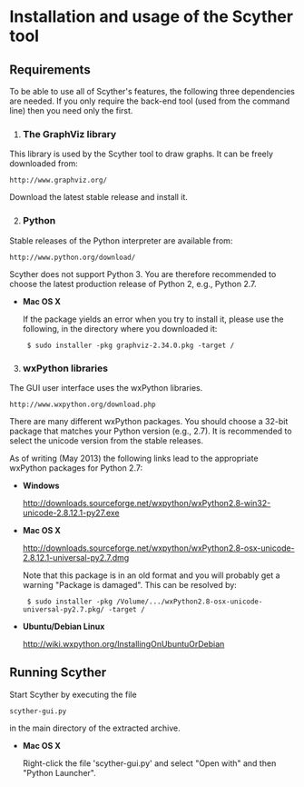 Installation and usage of the Scyther tool
==========================================

Requirements
------------

To be able to use all of Scyther's features, the following three
dependencies are needed. If you only require the back-end tool (used
from the command line) then you need only the first.

1. ### The GraphViz library ###

  This library is used by the Scyther tool to draw graphs. It can be
  freely downloaded from:

	http://www.graphviz.org/

  Download the latest stable release and install it.


2. ### Python ###

  Stable releases of the Python interpreter are available from:

  	http://www.python.org/download/

  Scyther does not support Python 3. You are therefore recommended to
  choose the latest production release of Python 2, e.g., Python 2.7.

  *	**Mac OS X**
  
  	If the package yields an error when you try to install it,
  	please use the following, in the directory where you downloaded
  	it:
  	
  	```
  	 $ sudo installer -pkg graphviz-2.34.0.pkg -target /
  	```


3. ### wxPython libraries ###

  The GUI user interface uses the wxPython libraries.

	http://www.wxpython.org/download.php

  There are many different wxPython packages. You should choose a 32-bit
  package that matches your Python version (e.g., 2.7). It is
  recommended to select the unicode version from the stable releases.

  As of writing (May 2013) the following links lead to the appropriate
  wxPython packages for Python 2.7:

  *	**Windows**
  
   	http://downloads.sourceforge.net/wxpython/wxPython2.8-win32-unicode-2.8.12.1-py27.exe

  *	**Mac OS X**
  
   	http://downloads.sourceforge.net/wxpython/wxPython2.8-osx-unicode-2.8.12.1-universal-py2.7.dmg

   	Note that this package is in an old format and you will probably
   	get a warning "Package is damaged". This can be resolved by:
   	
   	```
   	 $ sudo installer -pkg /Volume/.../wxPython2.8-osx-unicode-universal-py2.7.pkg/ -target /
   	```

  *	**Ubuntu/Debian Linux**
  
   	http://wiki.wxpython.org/InstallingOnUbuntuOrDebian


Running Scyther
---------------


Start Scyther by executing the file

  	scyther-gui.py

in the main directory of the extracted archive.

  *	**Mac OS X**
  
  	Right-click the file 'scyther-gui.py' and select "Open with" and
  	then "Python Launcher".


